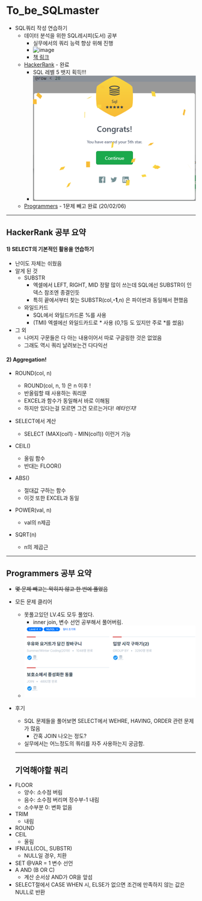 

# To_be_SQLmaster
* SQL쿼리 작성 연습하기
   * 데이터 분석을 위한 SQL레시피(도서) 공부
      * 실무에서의 쿼리 능력 향상 위해 진행
      * ![image](https://www.hanbit.co.kr/data/books/B8585882565_l.jpg)
      * [책 링크](https://www.hanbit.co.kr/store/books/look.php?p_code=B8585882565)
   * [HackerRank](https://www.hackerrank.com/domains/sql?filters%5Bstatus%5D%5B%5D=unsolved&badge_type=sql) - 완료
      * SQL 레벨 5 뱃지 획득!!!
      * ![image](hackerrank/sqlbadge.png)
   * [Programmers](https://programmers.co.kr/learn/challenges?tab=sql_practice_kit) - 1문제 빼고 완료 (20/02/06)

- - - -


## HackerRank 공부 요약

#### 1) SELECT의 기본적인 활용을 연습하기
* 난이도 자체는 쉬웠음
* 알게 된 것
  * SUBSTR
    * 엑셀에서 LEFT, RIGHT, MID 정말 많이 쓰는데 SQL에선 SUBSTR이 인덱스 참조엔 종결인듯
    * 특히 끝에서부터 찾는 SUBSTR(col,**-1**,n) 은 파이썬과 동일해서 편했음
  * 와일드카드
    * SQL에서 와일드카드론 %를 사용
    * (TMI) 엑셀에선 와일드카드로 * 사용 (0,?등 도 있지만 주로 *를 썼음)
* 그 외
  * 나머지 구문들은 다 아는 내용이어서 따로 구글링한 것은 없었음
  * 그래도 역시 쿼리 날려보는건 다다익선
  
#### 2) Aggregation! 
* ROUND(col, n)
  * ROUND(col, n, 1) 은 n 이후 !
  * 반올림할 때 사용하는 쿼리문
  * EXCEL과 함수가 동일해서 바로 이해됨
  * 하지만 있다는걸 모르면 그건 모르는거다! *메타인지!*

* SELECT에서 계산
  * SELECT (MAX(col1) - MIN(col1)) 이런거 가능
* CEIL()
  * 올림 함수
  * 반대는 FLOOR()
* ABS()
  * 절대값 구하는 함수
  * 이것 또한 EXCEL과 동일
* POWER(val, n)
  * val의 n제곱
* SQRT(n)
  * n의 제곱근  

- - - -
## Programmers 공부 요약
* ~~몇 문제 빼고는 막히지 않고 한 번에 풀었음~~
* 모든 문제 클리어
  * 못풀고있던 LV.4도 모두 풀었다.
    * inner join, 변수 선언 공부해서 풀어버림.
  * ![image](programmers/image.png)
* 후기
  * SQL 문제들을 풀어보면 SELECT에서 WEHRE, HAVING, ORDER 관련 문제가 많음
    * 간혹 JOIN 나오는 정도?
  * 실무에서는 어느정도의 쿼리를 자주 사용하는지 궁금함.
  
  
  - - - -
  ## 기억해야할 쿼리
- FLOOR
  - 양수: 소수점 버림
  - 음수: 소수점 버리며 정수부-1 내림
  - 소수부분 0: 변화 없음
- TRIM
  - 내림
- ROUND
- CEIL
  - 올림
- IFNULL(COL, SUBSTR)
  - NULL일 경우, 치환
- SET @VAR = 1 변수 선언
- A AND (B OR C)
  - 계산 순서상 AND가 OR을 앞섬
- SELECT절에서 CASE WHEN 시, ELSE가 없으면 조건에 만족하지 않는 값은 NULL로 반환
  
